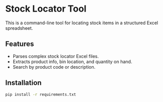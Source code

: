 # Stock Locator Tool

This is a command-line tool for locating stock items in a structured Excel spreadsheet.

## Features

- Parses complex stock locator Excel files.
- Extracts product info, bin location, and quantity on hand.
- Search by product code or description.

## Installation

```bash
pip install -r requirements.txt
